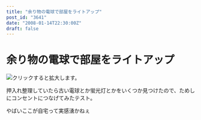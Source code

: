 ```yaml
---
title: "余り物の電球で部屋をライトアップ"
post_id: "3641"
date: "2008-01-14T22:30:00Z"
draft: false
---
```


# 余り物の電球で部屋をライトアップ

![クリックすると拡大します。](/image/mixi/2008/684140752_68_s.jpg)  
  
押入れ整理していたら古い電球とか蛍光灯とかをいくつか見つけたので、ためしにコンセントにつなげてみたテスト。  
  
やばいここが自宅って実感湧かねぇ
